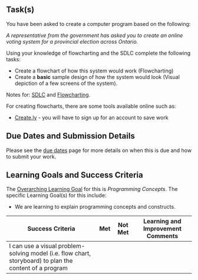 ## Task(s)

You have been asked to create a computer program based on the following:

_A representative from the government has asked you to create an online voting system for a provincial election across Ontario._

Using your knowledge of flowcharting and the SDLC complete the following tasks:  
* Create a flowchart of how this system would work (Flowcharting)  
* Create a **basic** sample design of how the system would look (Visual depiction of a few screens of the system).

Notes for: [SDLC](./Software-Development-Life-Cycle-Notes) and [Flowcharting](./Flowcharting-Notes).

For creating flowcharts, there are some tools available online such as:
* [Create.ly](http://creately.com/tour) - you will have to sign up for an account to save work


## Due Dates and Submission Details

Please see the [due dates](./Due-Dates-and-Submission-Details) page for more details on when this is due and how to submit your work.

## Learning Goals and Success Criteria

The [Overarching Learning Goal](./images/ICS2O.jpg) for this is _Programming Concepts_.
The specific Learning Goal(s) for this include:
  * We are learning to explain programming concepts and constructs.

| Success Criteria | Met | Not Met | Learning and Improvement Comments |
| ----------- | --- | ------ | ------- |
| I can use a visual problem-solving model (i.e. flow chart, storyboard) to plan the content of a program | | | |
